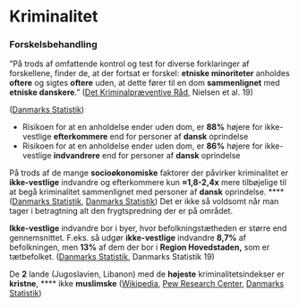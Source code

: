 # Kriminalitet

### Forskelsbehandling

”På trods af omfattende kontrol og test for diverse forklaringer af forskellene, finder de, at der fortsat er forskel: **etniske minoriteter** anholdes **oftere** og sigtes **oftere** uden, at dette fører til en dom **sammenlignet** med **etniske danskere**.” ([Det Kriminalpræventive Råd](https://dkr.dk/media/7009/kriminalitet-og-etniske-minoriteter-del-i.pdf), Nielsen et al. 19)

([Danmarks Statistik](https://www.dst.dk/ext/formid/saerkoersel-dr--xlsx))

* Risikoen for at en anholdelse ender uden dom, er **88%** højere for ikke-vestlige **efterkommere** end for personer af **dansk** oprindelse
* Risikoen for at en anholdelse ender uden dom, er **86%** højere for ikke-vestlige **indvandrere** end for personer af **dansk** oprindelse

På trods af de mange **socioøkonomiske** faktorer der påvirker kriminalitet er **ikke-vestlige** indvandre og efterkommere kun **≈1,8-2,4x** mere tilbøjelige til at begå kriminalitet sammenlignet med personer af **dansk** oprindelse. **** ([Danmarks Statistik](https://www.statistikbanken.dk/FOLK1E), [Danmarks Statistik](https://www.statistikbanken.dk/STRAFNA9)) Det er ikke så voldsomt når man tager i betragtning alt den frygtspredning der er på området.

**Ikke-vestlige** indvandre bor i byer, hvor befolkningstætheden er større end gennemsnittet. F.eks. så udgør **ikke-vestlige** indvandre **8,7%** af befolkningen, men **13%** af dem der bor i **Region Hovedstaden,** som er tætbefolket. ([Danmarks Statistik](https://www.dst.dk/Site/Dst/Udgivelser/GetPubFile.aspx?id=29446\&sid=indv2019), Danmarks Statistik 19)

De **2** lande (Jugoslavien, Libanon) med de **højeste** kriminalitetsindekser er **kristne**, **** ikke **muslimske** ([Wikipedia](https://en.wikipedia.org/wiki/Religion\_in\_Lebanon), [Pew Research Center](https://www.pewresearch.org/fact-tank/2017/05/22/most-in-former-yugoslavia-favor-multicultural-society-although-some-tensions-remain/), [Danmarks Statistik](https://www.dst.dk/da/Statistik/nyheder-analyser-publ/nyt/NytHtml?cid=20403))
